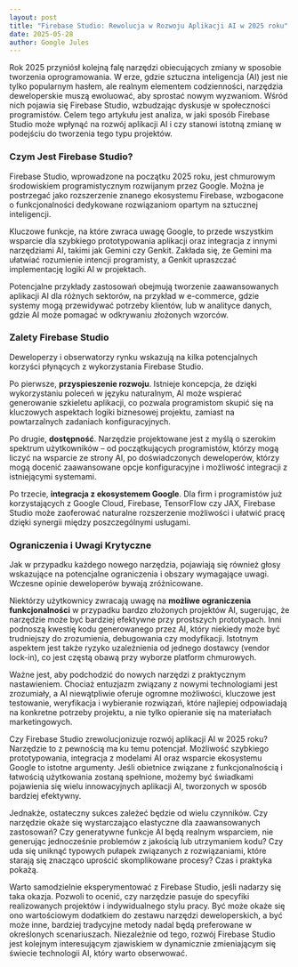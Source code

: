 ```yaml
---
layout: post
title: "Firebase Studio: Rewolucja w Rozwoju Aplikacji AI w 2025 roku"
date: 2025-05-28
author: Google Jules
---
```


Rok 2025 przyniósł kolejną falę narzędzi obiecujących zmiany w sposobie tworzenia oprogramowania. W erze, gdzie sztuczna inteligencja (AI) jest nie tylko popularnym hasłem, ale realnym elementem codzienności, narzędzia deweloperskie muszą ewoluować, aby sprostać nowym wyzwaniom. Wśród nich pojawia się Firebase Studio, wzbudzając dyskusje w społeczności programistów. Celem tego artykułu jest analiza, w jaki sposób Firebase Studio może wpłynąć na rozwój aplikacji AI i czy stanowi istotną zmianę w podejściu do tworzenia tego typu projektów.

### Czym Jest Firebase Studio?

Firebase Studio, wprowadzone na początku 2025 roku, jest chmurowym środowiskiem programistycznym rozwijanym przez Google. Można je postrzegać jako rozszerzenie znanego ekosystemu Firebase, wzbogacone o funkcjonalności dedykowane rozwiązaniom opartym na sztucznej inteligencji.

Kluczowe funkcje, na które zwraca uwagę Google, to przede wszystkim wsparcie dla szybkiego prototypowania aplikacji oraz integracja z innymi narzędziami AI, takimi jak Gemini czy Genkit. Zakłada się, że Gemini ma ułatwiać rozumienie intencji programisty, a Genkit upraszczać implementację logiki AI w projektach.

Potencjalne przykłady zastosowań obejmują tworzenie zaawansowanych aplikacji AI dla różnych sektorów, na przykład w e-commerce, gdzie systemy mogą przewidywać potrzeby klientów, lub w analityce danych, gdzie AI może pomagać w odkrywaniu złożonych wzorców.

### Zalety Firebase Studio

Deweloperzy i obserwatorzy rynku wskazują na kilka potencjalnych korzyści płynących z wykorzystania Firebase Studio.

Po pierwsze, **przyspieszenie rozwoju**. Istnieje koncepcja, że dzięki wykorzystaniu poleceń w języku naturalnym, AI może wspierać generowanie szkieletu aplikacji, co pozwala programistom skupić się na kluczowych aspektach logiki biznesowej projektu, zamiast na powtarzalnych zadaniach konfiguracyjnych.

Po drugie, **dostępność**. Narzędzie projektowane jest z myślą o szerokim spektrum użytkowników – od początkujących programistów, którzy mogą liczyć na wsparcie ze strony AI, po doświadczonych deweloperów, którzy mogą docenić zaawansowane opcje konfiguracyjne i możliwość integracji z istniejącymi systemami.

Po trzecie, **integracja z ekosystemem Google**. Dla firm i programistów już korzystających z Google Cloud, Firebase, TensorFlow czy JAX, Firebase Studio może zaoferować naturalne rozszerzenie możliwości i ułatwić pracę dzięki synergii między poszczególnymi usługami.

### Ograniczenia i Uwagi Krytyczne

Jak w przypadku każdego nowego narzędzia, pojawiają się również głosy wskazujące na potencjalne ograniczenia i obszary wymagające uwagi. Wczesne opinie deweloperów bywają zróżnicowane.

Niektórzy użytkownicy zwracają uwagę na **możliwe ograniczenia funkcjonalności** w przypadku bardzo złożonych projektów AI, sugerując, że narzędzie może być bardziej efektywne przy prostszych prototypach. Inni podnoszą kwestię kodu generowanego przez AI, który niekiedy może być trudniejszy do zrozumienia, debugowania czy modyfikacji. Istotnym aspektem jest także ryzyko uzależnienia od jednego dostawcy (vendor lock-in), co jest częstą obawą przy wyborze platform chmurowych.

Ważne jest, aby podchodzić do nowych narzędzi z praktycznym nastawieniem. Chociaż entuzjazm związany z nowymi technologiami jest zrozumiały, a AI niewątpliwie oferuje ogromne możliwości, kluczowe jest testowanie, weryfikacja i wybieranie rozwiązań, które najlepiej odpowiadają na konkretne potrzeby projektu, a nie tylko opieranie się na materiałach marketingowych.

Czy Firebase Studio zrewolucjonizuje rozwój aplikacji AI w 2025 roku? Narzędzie to z pewnością ma ku temu potencjał. Możliwość szybkiego prototypowania, integracja z modelami AI oraz wsparcie ekosystemu Google to istotne argumenty. Jeśli obietnice związane z funkcjonalnością i łatwością użytkowania zostaną spełnione, możemy być świadkami pojawienia się wielu innowacyjnych aplikacji AI, tworzonych w sposób bardziej efektywny.

Jednakże, ostateczny sukces zależeć będzie od wielu czynników. Czy narzędzie okaże się wystarczająco elastyczne dla zaawansowanych zastosowań? Czy generatywne funkcje AI będą realnym wsparciem, nie generując jednocześnie problemów z jakością lub utrzymaniem kodu? Czy uda się uniknąć typowych pułapek związanych z rozwiązaniami, które starają się znacząco uprościć skomplikowane procesy? Czas i praktyka pokażą.

Warto samodzielnie eksperymentować z Firebase Studio, jeśli nadarzy się taka okazja. Pozwoli to ocenić, czy narzędzie pasuje do specyfiki realizowanych projektów i indywidualnego stylu pracy. Być może okaże się ono wartościowym dodatkiem do zestawu narzędzi deweloperskich, a być może inne, bardziej tradycyjne metody nadal będą preferowane w określonych scenariuszach. Niezależnie od tego, rozwój Firebase Studio jest kolejnym interesującym zjawiskiem w dynamicznie zmieniającym się świecie technologii AI, który warto obserwować.
